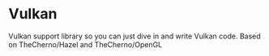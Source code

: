 # Vulkan
Vulkan support library so you can just dive in and write Vulkan code. Based on TheCherno/Hazel and TheCherno/OpenGL
